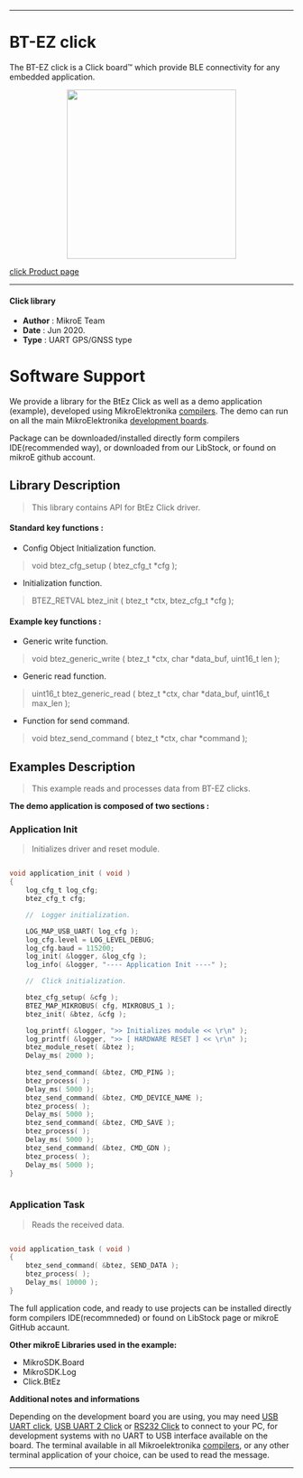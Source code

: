 
---
# BT-EZ click

The BT-EZ click is a Click board™ which provide BLE connectivity for any embedded application.

<p align="center">
  <img src="@{CLICK_IMAGE_LINK}" height=300px>
</p>

[click Product page](<https://www.mikroe.com/bt-ez-click>)

---


#### Click library 

- **Author**        : MikroE Team
- **Date**          : Jun 2020.
- **Type**          : UART GPS/GNSS type


# Software Support

We provide a library for the BtEz Click 
as well as a demo application (example), developed using MikroElektronika 
[compilers](http://shop.mikroe.com/compilers). 
The demo can run on all the main MikroElektronika [development boards](http://shop.mikroe.com/development-boards).

Package can be downloaded/installed directly form compilers IDE(recommended way), or downloaded from our LibStock, or found on mikroE github account. 

## Library Description

> This library contains API for BtEz Click driver.

#### Standard key functions :

- Config Object Initialization function.
> void btez_cfg_setup ( btez_cfg_t *cfg ); 
 
- Initialization function.
> BTEZ_RETVAL btez_init ( btez_t *ctx, btez_cfg_t *cfg );

#### Example key functions :

- Generic write function.
> void btez_generic_write ( btez_t *ctx, char *data_buf, uint16_t len );
 
- Generic read function.
> uint16_t btez_generic_read ( btez_t *ctx, char *data_buf, uint16_t max_len );

- Function for send command.
> void btez_send_command ( btez_t *ctx, char *command );

## Examples Description

> This example reads and processes data from BT-EZ clicks.

**The demo application is composed of two sections :**

### Application Init 

> Initializes driver and reset module.

```c

void application_init ( void )
{
    log_cfg_t log_cfg;
    btez_cfg_t cfg;

    //  Logger initialization.

    LOG_MAP_USB_UART( log_cfg );
    log_cfg.level = LOG_LEVEL_DEBUG;
    log_cfg.baud = 115200;
    log_init( &logger, &log_cfg );
    log_info( &logger, "---- Application Init ----" );

    //  Click initialization.

    btez_cfg_setup( &cfg );
    BTEZ_MAP_MIKROBUS( cfg, MIKROBUS_1 );
    btez_init( &btez, &cfg );

    log_printf( &logger, ">> Initializes module << \r\n" );
    log_printf( &logger, ">> [ HARDWARE RESET ] << \r\n" );
    btez_module_reset( &btez );
    Delay_ms( 2000 );
    
    btez_send_command( &btez, CMD_PING );
    btez_process( );
    Delay_ms( 5000 );
    btez_send_command( &btez, CMD_DEVICE_NAME );
    btez_process( );
    Delay_ms( 5000 );
    btez_send_command( &btez, CMD_SAVE );
    btez_process( );
    Delay_ms( 5000 );
    btez_send_command( &btez, CMD_GDN );
    btez_process( );
    Delay_ms( 5000 );
}
  
```

### Application Task

> Reads the received data.

```c

void application_task ( void )
{
    btez_send_command( &btez, SEND_DATA );
    btez_process( );
    Delay_ms( 10000 );
} 

```
 

The full application code, and ready to use projects can be  installed directly form compilers IDE(recommneded) or found on LibStock page or mikroE GitHub accaunt.

**Other mikroE Libraries used in the example:** 

- MikroSDK.Board
- MikroSDK.Log
- Click.BtEz

**Additional notes and informations**

Depending on the development board you are using, you may need 
[USB UART click](http://shop.mikroe.com/usb-uart-click), 
[USB UART 2 Click](http://shop.mikroe.com/usb-uart-2-click) or 
[RS232 Click](http://shop.mikroe.com/rs232-click) to connect to your PC, for 
development systems with no UART to USB interface available on the board. The 
terminal available in all Mikroelektronika 
[compilers](http://shop.mikroe.com/compilers), or any other terminal application 
of your choice, can be used to read the message.



---
